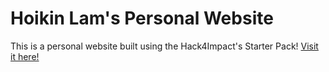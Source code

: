 # Hoikin Lam's Personal Website
This is a personal website built using the Hack4Impact's Starter Pack!
[Visit it here!](https://hoikinlam.github.io)